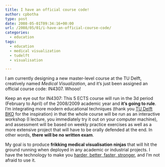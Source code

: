 ```yaml
---
title: I have an official course code!
author: cpbotha
type: post
date: 2008-05-01T09:34:16+00:00
url: /2008/05/01/i-have-an-official-course-code/
categories:
  - education
tags:
  - education
  - medical visualization
  - tudelft
  - visualisation

---
```

I am currently designing a new master-level course at the TU Delft, creatively named _Medical Visualization_, and it&#8217;s just been assigned an official course code: IN4307. Whooo!

Keep an eye out for IN4307: This 5 ECTS course will run in the 3d period (February to April) of the 2008/2009 academic year and **it&#8217;s going to rule**. I&#8217;m integrating more modern educational techniques (thank you [TU Delft BKO][1] for the inspiration) in that the whole course will be run as an interactive workshop (I lecture, you immediately try it out on your computer machine), and assessment will be based on weekly practice exercises as well as a more extensive project that will have to be orally defended at the end. In other words, **there will be no written exam**.

My goal is to produce **frikking medical visualisation ninjas** that will hit the ground running when deployed in any academic or industrial projects. I have the technology to make you <a title="Link to Daft Punk live performance" href="http://youtube.com/watch?v=oGECJP3phyY" data-rel="lightbox-video-0">harder, better, faster, stronger</a>, and I&#8217;m not afraid to use it.

 [1]: http://bko.tudelft.nl/ "Link to TU Delft BKO"
